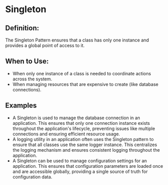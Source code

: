 # Singleton
## Definition:
The Singleton Pattern ensures that a class has only one instance and provides a global point of access to it.

## When to Use:

- When only one instance of a class is needed to coordinate actions across the system.
- When managing resources that are expensive to create (like database connections).

## Examples
- A Singleton is used to manage the database connection in an application. This ensures that only one connection instance exists throughout the application's lifecycle, preventing issues like multiple connections and ensuring efficient resource usage.
- A logging utility in an application often uses the Singleton pattern to ensure that all classes use the same logger instance. This centralizes the logging mechanism and ensures consistent logging throughout the application.
- A Singleton can be used to manage configuration settings for an application. This ensures that configuration parameters are loaded once and are accessible globally, providing a single source of truth for configuration data.